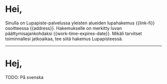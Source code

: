 # Hei,

Sinulla on Lupapiste-palvelussa yleisten alueiden lupahakemus {{link-fi}} osoitteessa {{address}}.
Hakemukselle on merkitty luvan p&auml;&auml;ttymisajankohdaksi {{work-time-expires-date}}.
Mik&auml;li tarvitset toiminnallesi jatkoaikaa, tee siit&auml; hakemus Lupapisteess&auml;.

---

# Hej,

TODO: På svenska
